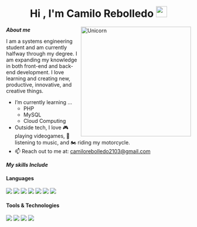 <h1 align="center"><b>Hi , I'm Camilo Rebolledo </b><img src="https://media.giphy.com/media/hvRJCLFzcasrR4ia7z/giphy.gif" width="30"></h1>
<img align="right" width=300px alt="Unicorn" src="https://media4.giphy.com/media/v1.Y2lkPTc5MGI3NjExZGp6YTh2NzR2YW04b3BranM5NXVsZTF2aHJhdW5idmUzbTFxdXIxcyZlcD12MV9pbnRlcm5hbF9naWZfYnlfaWQmY3Q9Zw/qgQUggAC3Pfv687qPC/giphy.gif" />

***About me***

I am a systems engineering student and am currently halfway through my degree. I am expanding my knowledge in both front-end and back-end development. I love learning and creating new, productive, innovative, and creative things.
- I’m currently learning ...
  - PHP
  - MySQL
  - Cloud Computing
- Outside tech, I love 🎮 playing videogames, 🎵 listening to music, and 🏍 riding my motorcycle.
- 📫 Reach out to me at: <a href="camilorebolledo2103@gmail.com">camilorebolledo2103@gmail.com</a>

***My skills Include***
<h4> Languages </h4>
<span> 
  <img src="https://img.shields.io/badge/HTML5-E34F26?style=for-the-badge&logo=html5&logoColor=white">
  <img src="https://img.shields.io/badge/CSS3-1572B6?style=for-the-badge&logo=css3&logoColor=white">
  <img src="https://img.shields.io/badge/JavaScript-F7DF1E?style=for-the-badge&logo=javascript&logoColor=black">
  <img src="https://img.shields.io/badge/Java-ED8B00?style=for-the-badge&logo=java&logoColor=white">
  <img src="https://img.shields.io/badge/python-3670A0?style=for-the-badge&logo=python&logoColor=ffdd54">
  <img src= "https://img.shields.io/badge/SQL-%23007ACC.svg?style=for-the-badge&logo=mysql&logoColor=white">
  <img src="https://img.shields.io/badge/PHP-%23777BB4.svg?style=for-the-badge&logo=php&logoColor=white">
</span>
<h4> Tools & Technologies </h4>
<span>
  <img src="https://img.shields.io/badge/Node.js-43853D?style=for-the-badge&logo=node.js&logoColor=white">
  <img src="https://img.shields.io/badge/Git-F05032?style=for-the-badge&logo=git&logoColor=white">
  <img src="https://img.shields.io/badge/GitHub-181717?style=for-the-badge&logo=github&logoColor=white">
  <img src="https://img.shields.io/badge/Visual_Studio_Code-0078D4?style=for-the-badge&logo=visual%20studio%20code&logoColor=white">
</span>

